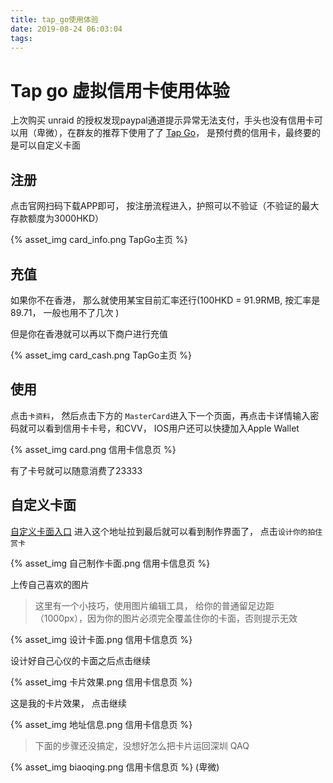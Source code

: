 ```yaml
---
title: tap_go使用体验
date: 2019-08-24 06:03:04
tags:
---
```




# Tap go 虚拟信用卡使用体验

上次购买 unraid 的授权发现paypal通道提示异常无法支付，手头也没有信用卡可以用（卑微），在群友的推荐下使用了了 [Tap Go]([https://tapngo.com.hk](https://tapngo.com.hk/))， 是预付费的信用卡，最终要的是可以自定义卡面



## 注册

点击官网扫码下载APP即可， 按注册流程进入，护照可以不验证（不验证的最大存款额度为3000HKD）

{% asset_img card_info.png TapGo主页 %}

## 充值

如果你不在香港， 那么就使用某宝目前汇率还行(100HKD = 91.9RMB,  按汇率是89.71， 一般也用不了几次 ) 

但是你在香港就可以再以下商户进行充值

{% asset_img card_cash.png TapGo主页 %}

## 使用

点击`卡资料`， 然后点击下方的 `MasterCard`进入下一个页面，再点击卡详情输入密码就可以看到信用卡卡号，和CVV， IOS用户还可以快捷加入Apple Wallet

{% asset_img card.png 信用卡信息页 %}

有了卡号就可以随意消费了23333

## 自定义卡面

[自定义卡面入口](https://tapngo.com.hk/chi/apply.html#part3) 进入这个地址拉到最后就可以看到制作界面了， 点击`设计你的拍住赏卡`

{% asset_img 自己制作卡面.png 信用卡信息页 %}

上传自己喜欢的图片

> 这里有一个小技巧，使用图片编辑工具， 给你的普通留足边距（1000px），因为你的图片必须完全覆盖住你的卡面，否则提示无效

{% asset_img 设计卡面.png 信用卡信息页 %}

设计好自己心仪的卡面之后点击继续

{% asset_img 卡片效果.png 信用卡信息页 %}

这是我的卡片效果， 点击继续

{% asset_img 地址信息.png 信用卡信息页 %}



> 下面的步骤还没搞定，没想好怎么把卡片运回深圳 QAQ

{% asset_img biaoqing.png 信用卡信息页 %} (卑微)